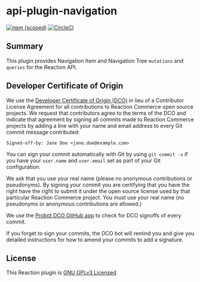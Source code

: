 # api-plugin-navigation

[![npm (scoped)](https://img.shields.io/npm/v/@reactioncommerce/api-plugin-navigation.svg)](https://www.npmjs.com/package/@reactioncommerce/api-plugin-navigation)
[![CircleCI](https://circleci.com/gh/reactioncommerce/api-plugin-navigation.svg?style=svg)](https://circleci.com/gh/reactioncommerce/api-plugin-navigation)

## Summary

This plugin provides Navigation Item and Navigation Tree `mutations` and `queries` for the Reaction API.

## Developer Certificate of Origin

We use the [Developer Certificate of Origin (DCO)](https://developercertificate.org/) in lieu of a Contributor License Agreement for all contributions to Reaction Commerce open source projects. We request that contributors agree to the terms of the DCO and indicate that agreement by signing all commits made to Reaction Commerce projects by adding a line with your name and email address to every Git commit message contributed:

```
Signed-off-by: Jane Doe <jane.doe@example.com>
```

You can sign your commit automatically with Git by using `git commit -s` if you have your `user.name` and `user.email` set as part of your Git configuration.

We ask that you use your real name (please no anonymous contributions or pseudonyms). By signing your commit you are certifying that you have the right have the right to submit it under the open source license used by that particular Reaction Commerce project. You must use your real name (no pseudonyms or anonymous contributions are allowed.)

We use the [Probot DCO GitHub app](https://github.com/apps/dco) to check for DCO signoffs of every commit.

If you forget to sign your commits, the DCO bot will remind you and give you detailed instructions for how to amend your commits to add a signature.

## License

This Reaction plugin is [GNU GPLv3 Licensed](./LICENSE.md)
